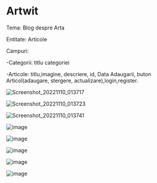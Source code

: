 # Artwit

Tema: Blog despre Arta

Entitate: Articole

Campuri:

-Categorii: titlu categoriei

-Articole: titlu,imagine, descriere, id, Data Adaugarii, buton Articol(adaugare, stergere, actualizare),login,register.

![Screenshot_20221110_013717](https://user-images.githubusercontent.com/12413810/201081178-79a79719-6224-4126-8d66-fb95c326f5ec.png)

![Screenshot_20221110_013723](https://user-images.githubusercontent.com/12413810/201081197-8b6c28d7-57d2-4667-8336-430d7d2d910f.png)

![Screenshot_20221110_013741](https://user-images.githubusercontent.com/12413810/201081208-c31d5f89-2e92-4dd5-b4f0-c0768578c37d.png)

![image](https://user-images.githubusercontent.com/12413810/201479666-096b8ea6-03e1-4c9b-aa56-87dd98467c7a.png)

![image](https://user-images.githubusercontent.com/12413810/201479680-0d593f91-6808-4985-8a1d-935616f3de94.png)

![image](https://user-images.githubusercontent.com/12413810/201479684-44706cdc-a611-45cd-a46d-7b5181a2a016.png)

![image](https://user-images.githubusercontent.com/12413810/201479693-d9e08e31-7eb5-4eed-b1e4-4540c344d88d.png)

![image](https://user-images.githubusercontent.com/12413810/201479704-6a9801dd-43e4-44df-a553-7656ed341349.png)
